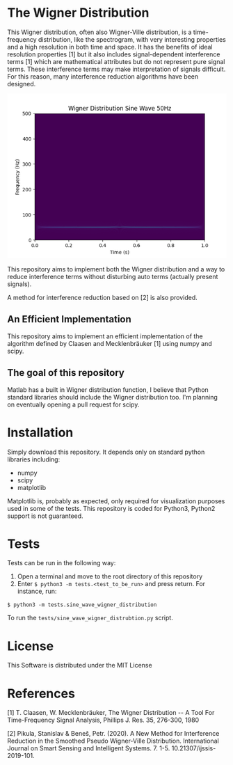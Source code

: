 
# The Wigner Distribution

This Wigner distribution, often also Wigner-Ville distribution, is a time-frequency distribution, like the spectrogram, with very interesting properties and a high resolution in both time and space. It has the benefits of ideal resolution properties [1] but it also includes signal-dependent interference terms [1] which are mathematical attributes but do not represent pure signal terms. These interference terms may make interpretation of signals difficult. For this reason, many interference reduction algorithms have been designed. 

![The Wigner Distribution of a pure Sine Wave at 50Hz](wigner_distribution_sine_wave_50hz.png)

This repository aims to implement both the Wigner distribution and a way to reduce interference terms without disturbing auto terms (actually present signals).

A method for interference reduction based on [2] is also provided.

## An Efficient Implementation

This repository aims to implement an efficient implementation of the algorithm defined by Claasen and Mecklenbräuker [1] using numpy and scipy.

## The goal of this repository

Matlab has a built in Wigner distribution function, I believe that Python standard libraries should include the Wigner distribution too. I'm planning on eventually opening a pull request for scipy. 

# Installation

Simply download this repository. It depends only on standard python libraries including:
+ numpy
+ scipy
+ matplotlib

Matplotlib is, probably as expected, only required for visualization purposes used in some of the tests. This repository is coded for Python3, Python2 support is not guaranteed.

# Tests

Tests can be run in the following way:
1. Open a terminal and move to the root directory of this repository
2. Enter `$ python3 -m tests.<test_to_be_run>` and press return.
For instance, run:
```shell
$ python3 -m tests.sine_wave_wigner_distribution
```
To run the `tests/sine_wave_wigner_distrubtion.py` script.

# License

This Software is distributed under the MIT License

# References

[1] T. Claasen, W. Mecklenbräuker, The Wigner Distribution -- A Tool For 
Time-Frequency Signal Analysis, Phillips J. Res. 35, 276-300, 1980

[2] Pikula, Stanislav & Beneš, Petr. (2020). A New Method for Interference Reduction in the Smoothed Pseudo Wigner-Ville Distribution. International Journal on Smart Sensing and Intelligent Systems. 7. 1-5. 10.21307/ijssis-2019-101. 
